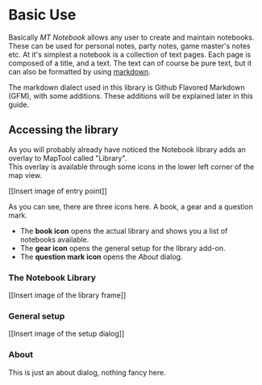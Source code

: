 # Basic Use

Basically *MT Notebook* allows any user to create and maintain notebooks. 
These can be used for personal notes, party notes, game master's notes etc. 
At it's simplest a notebook is a collection of text pages. Each page is composed 
of a title, and a text. The text can of course be pure text, but it can also be 
formatted by using [markdown](https://en.wikipedia.org/wiki/Markdown).

The markdown dialect used in this library is Github Flavored Markdown (GFM), 
with some additions. These additions will be explained later in this guide.

## Accessing the library

As you will probably already have noticed the Notebook library adds an overlay to MapTool called "Library".   
This overlay is available through some icons in the lower left corner of the map view. 

[[Insert image of entry point]]

As you can see, there are three icons here. A book, a gear and a question mark. 

- The **book icon** opens the actual library and shows you a list of notebooks available. 
- The **gear icon** opens the general setup for the library add-on. 
- The **question mark icon** opens the *About* dialog. 

### The Notebook Library

[[Insert image of the library frame]]

### General setup

[[Insert image of the setup dialog]]

### About
This is just an about dialog, nothing fancy here. 
